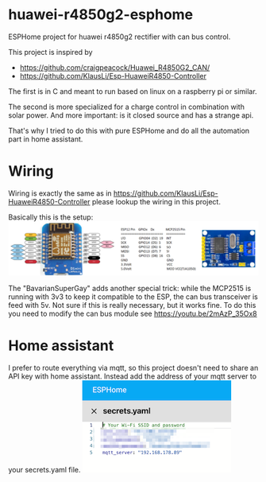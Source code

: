 # huawei-r4850g2-esphome
ESPHome project for huawei r4850g2 rectifier with can bus control.

This project is inspired by 
  - https://github.com/craigpeacock/Huawei_R4850G2_CAN/
  - https://github.com/KlausLi/Esp-HuaweiR4850-Controller

The first is in C and meant to run based on linux on a raspberry pi or similar.

The second is more specialized for a charge control in combination with solar power. And more important: is it closed source and has a strange api.

That's why I tried to do this with pure ESPHome and do all the automation part in home assistant.

# Wiring

Wiring is exactly the same as in https://github.com/KlausLi/Esp-HuaweiR4850-Controller please lookup the wiring in this project.

Basically this is the setup:
![wiring](/images/wiring.png)

The "BavarianSuperGay" adds another special trick: while the MCP2515 is running with 3v3 to keep it compatible to the ESP, the can bus transceiver is feed with 5v. Not sure if this is really necessary, but it works fine. To do this you need to modify the can bus module see https://youtu.be/2mAzP_35Ox8

# Home assistant

I prefer to route everything via mqtt, so this project doesn't need to share an API key with home assistant. Instead add the address of your mqtt server to your secrets.yaml file.
![Secrets](/images/secrets.png)

